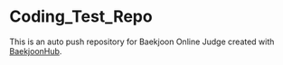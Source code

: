 # Coding_Test_Repo
This is an auto push repository for Baekjoon Online Judge created with [BaekjoonHub](https://github.com/BaekjoonHub/BaekjoonHub).

